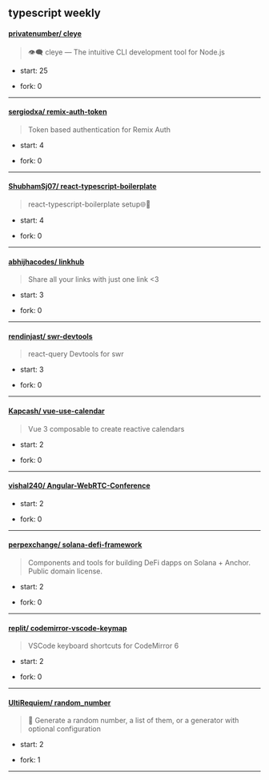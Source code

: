 ## typescript weekly

#### [privatenumber/ cleye](https://github.com/privatenumber/cleye)
>  👁‍🗨 cleye — The intuitive CLI development tool for Node.js
+ start: 25
+ fork: 0
---
#### [sergiodxa/ remix-auth-token](https://github.com/sergiodxa/remix-auth-token)
>  Token based authentication for Remix Auth
+ start: 4
+ fork: 0
---
#### [ShubhamSj07/ react-typescript-boilerplate](https://github.com/ShubhamSj07/react-typescript-boilerplate)
>  react-typescript-boilerplate setup🌐🚀
+ start: 4
+ fork: 0
---
#### [abhijhacodes/ linkhub](https://github.com/abhijhacodes/linkhub)
>  Share all your links with just one link <3
+ start: 3
+ fork: 0
---
#### [rendinjast/ swr-devtools](https://github.com/rendinjast/swr-devtools)
>  react-query Devtools for swr
+ start: 3
+ fork: 0
---
#### [Kapcash/ vue-use-calendar](https://github.com/Kapcash/vue-use-calendar)
>  Vue 3 composable to create reactive calendars
+ start: 2
+ fork: 0
---
#### [vishal240/ Angular-WebRTC-Conference](https://github.com/vishal240/Angular-WebRTC-Conference)
>  
+ start: 2
+ fork: 0
---
#### [perpexchange/ solana-defi-framework](https://github.com/perpexchange/solana-defi-framework)
>  Components and tools for building DeFi dapps on Solana + Anchor. Public domain license.
+ start: 2
+ fork: 0
---
#### [replit/ codemirror-vscode-keymap](https://github.com/replit/codemirror-vscode-keymap)
>  VSCode keyboard shortcuts for CodeMirror 6
+ start: 2
+ fork: 0
---
#### [UltiRequiem/ random_number](https://github.com/UltiRequiem/random_number)
>  🎡 Generate a random number, a list of them, or a generator with optional configuration
+ start: 2
+ fork: 1
---